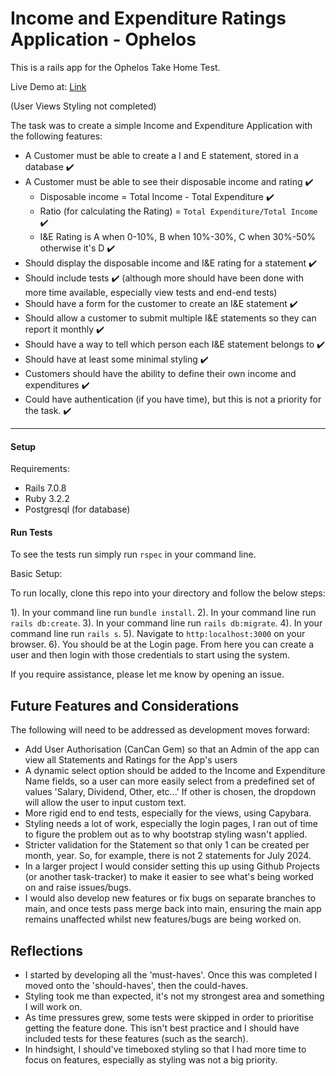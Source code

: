 
# Income and Expenditure Ratings Application - Ophelos

  

This is a rails app for the Ophelos Take Home Test.

Live Demo at: [Link](http://incomeandexpenditureapplication-env.eba-zj6xntqa.eu-west-2.elasticbeanstalk.com/)

(User Views Styling not completed)

The task was to create a simple Income and Expenditure Application with the following features:

  

* A Customer must be able to create a I and E statement, stored in a database ✔️
* A Customer must be able to see their disposable income and rating ✔️
	* Disposable income  = Total Income - Total Expenditure ✔️
	* Ratio (for calculating the Rating) = `Total Expenditure/Total Income` ✔️
	* I&E Rating is A when 0-10%, B when 10%-30%, C when 30%-50% otherwise it's D ✔️
* Should display the disposable income and I&E rating for a statement ✔️
* Should include tests ✔️ (although more should have been done with more time available, especially view tests and end-end tests)
* Should have a form for the customer to create an I&E statement ✔️
* Should allow a customer to submit multiple I&E statements so they can report it monthly ✔️
* Should have a way to tell which person each I&E statement belongs to ✔️
* Should have at least some minimal styling ✔️
* Customers should have the ability to define their own income and expenditures ✔️
* Could have authentication (if you have time), but this is not a priority for the task. ✔️

***

#### Setup

Requirements: 
* Rails 7.0.8
* Ruby 3.2.2
* Postgresql (for database)

#### Run Tests

To see the tests run simply run `rspec` in your command line.

Basic Setup:

To run locally, clone this repo into your directory and follow the below steps:

1). In your command line run `bundle install`. 
2). In your command line run `rails db:create`. 
3). In your command line run `rails db:migrate`. 
4). In your command line run `rails s`. 
5). Navigate to `http:localhost:3000` on your browser.
6). You should be at the Login page. From here you can create a user and then login with those credentials to start using the system. 

If you require assistance, please let me know by opening an issue. 

## Future Features and Considerations

The following will need to be addressed as development moves forward:

* Add User Authorisation (CanCan Gem) so that an Admin of the app can view all Statements and Ratings for the App's users
* A dynamic select option should be added to the Income and Expenditure Name fields, so a user can more easily select from a predefined set of values 'Salary, Dividend, Other, etc...' If other is chosen, the dropdown will allow the user to input custom text. 
* More rigid end to end tests, especially for the views, using Capybara.
* Styling needs a lot of work, especially the login pages, I ran out of time to figure the problem out as to why bootstrap styling wasn't applied. 
* Stricter validation for the Statement so that only 1 can be created per month, year. So, for example, there is not 2 statements for July 2024.
* In a larger project I would consider setting this up using Github Projects (or another task-tracker) to make it easier to see what's being worked on and raise issues/bugs. 
* I would also develop new features or fix bugs on separate branches to main, and once tests pass merge back into main, ensuring the main app remains unaffected whilst new features/bugs are being worked on.

## Reflections

* I started by developing all the 'must-haves'. Once this was completed I moved onto the 'should-haves', then the could-haves.
* Styling took me than expected, it's not my strongest area and something I will work on. 
* As time pressures grew, some tests were skipped in order to prioritise getting the feature done. This isn't best practice and I should have included tests for these features (such as the search).  
* In hindsight, I should've timeboxed styling so that I had more time to focus on features, especially as styling was not a big priority. 